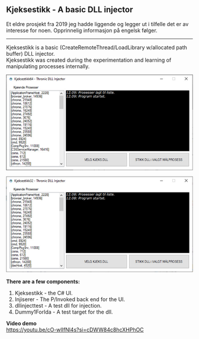 ﻿## Kjeksestikk - A basic DLL injector  

Et eldre prosjekt fra 2019 jeg hadde liggende og legger ut i tilfelle det er av interesse for noen. Opprinnelig informasjon på engelsk følger.  
***

Kjeksestikk is a basic (CreateRemoteThread/LoadLibrary w/allocated path buffer) DLL injector.  
Kjeksestikk was created during the experimentation and learning of manipulating processes internally.  

![Example UI 64-bit](example_ui.jpg)  

![Example UI 32-bit](example_ui_32bit.jpg)  

**There are a few components:**  
1. Kjeksestikk - the C# UI.  
2. Injiserer - The P/Invoked back end for the UI.  
3. dllinjecttest - A test dll for injection.  
4. Dummy1ForIda - A test target for the dll.  

**Video demo**  
https://youtu.be/cO-wlIfNl4s?si=cDWW84c8hcXHPhOC  